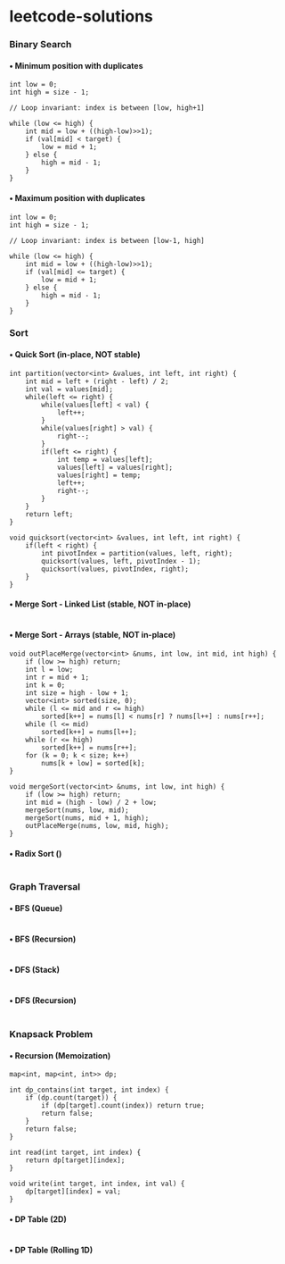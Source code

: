# leetcode-solutions

### Binary Search

#### • Minimum position with duplicates
```
int low = 0;
int high = size - 1;

// Loop invariant: index is between [low, high+1]

while (low <= high) {
    int mid = low + ((high-low)>>1);
    if (val[mid] < target) {
        low = mid + 1;
    } else {
        high = mid - 1;
    }
}
```

#### • Maximum position with duplicates
```
int low = 0;
int high = size - 1;

// Loop invariant: index is between [low-1, high]

while (low <= high) { 
    int mid = low + ((high-low)>>1);
    if (val[mid] <= target) {
        low = mid + 1;
    } else {
        high = mid - 1;
    }
}
```

### Sort

#### • Quick Sort (in-place, NOT stable)
```
int partition(vector<int> &values, int left, int right) {
    int mid = left + (right - left) / 2;
    int val = values[mid];
    while(left <= right) {
        while(values[left] < val) {
            left++;
        }
        while(values[right] > val) {
            right--;
        }
        if(left <= right) {
            int temp = values[left];
            values[left] = values[right];
            values[right] = temp;
            left++;
            right--;
        }
    }
    return left;
}

void quicksort(vector<int> &values, int left, int right) {
    if(left < right) {
        int pivotIndex = partition(values, left, right);
        quicksort(values, left, pivotIndex - 1);
        quicksort(values, pivotIndex, right);
    }
}
```
#### • Merge Sort - Linked List (stable, NOT in-place)
```
```
#### • Merge Sort - Arrays (stable, NOT in-place)
```
void outPlaceMerge(vector<int> &nums, int low, int mid, int high) {
    if (low >= high) return;
    int l = low;
    int r = mid + 1;
    int k = 0;
    int size = high - low + 1;
    vector<int> sorted(size, 0);
    while (l <= mid and r <= high)
        sorted[k++] = nums[l] < nums[r] ? nums[l++] : nums[r++];
    while (l <= mid) 
        sorted[k++] = nums[l++];
    while (r <= high) 
        sorted[k++] = nums[r++];
    for (k = 0; k < size; k++)
        nums[k + low] = sorted[k];
}

void mergeSort(vector<int> &nums, int low, int high) {
    if (low >= high) return;
    int mid = (high - low) / 2 + low;
    mergeSort(nums, low, mid);
    mergeSort(nums, mid + 1, high);
    outPlaceMerge(nums, low, mid, high);
}
```
#### • Radix Sort ()
```
```
### Graph Traversal

#### • BFS (Queue)
```
```
#### • BFS (Recursion)
```
```
#### • DFS (Stack)
```
```
#### • DFS (Recursion)
```
```
### Knapsack Problem
#### • Recursion (Memoization)
```
map<int, map<int, int>> dp;
    
int dp_contains(int target, int index) {
    if (dp.count(target)) {
        if (dp[target].count(index)) return true;
        return false;
    }
    return false;
}

int read(int target, int index) {
    return dp[target][index];
}

void write(int target, int index, int val) {
    dp[target][index] = val;
}
```
#### • DP Table (2D)
```
```
#### • DP Table (Rolling 1D)
```
```
